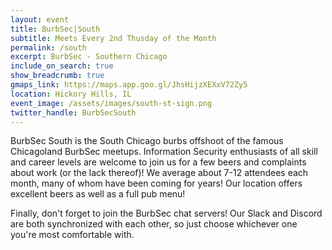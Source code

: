 ```yaml
---
layout: event
title: BurbSec|South
subtitle: Meets Every 2nd Thusday of the Month
permalink: /south
excerpt: BurbSec - Southern Chicago
include_on_search: true
show_breadcrumb: true
gmaps_link: https://maps.app.goo.gl/JhsHijzXEXxV72Zy5
location: Hickory Hills, IL
event_image: /assets/images/south-st-sign.png
twitter_handle: BurbSecSouth
---
```


BurbSec South is the South Chicago burbs offshoot of the famous Chicagoland
BurbSec meetups. Information Security enthusiasts of all skill and career
levels are welcome to join us for a few beers and complaints about work (or
the lack thereof)! We average about 7-12 attendees each month, many of whom
have been coming for years! Our location offers excellent beers as well as a
full pub menu!

Finally, don't forget to join the BurbSec chat servers! Our Slack and Discord
are both synchronized with each other, so just choose whichever one you're
most comfortable with.
